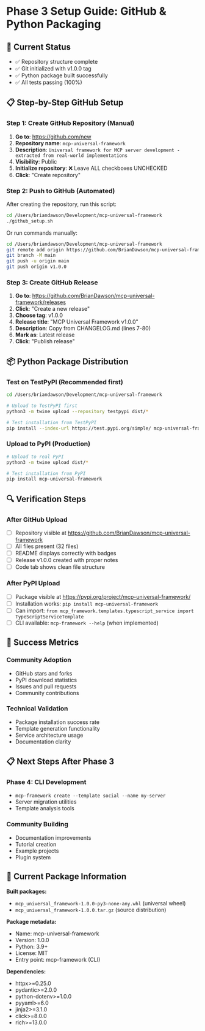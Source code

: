 # Phase 3 Setup Guide: GitHub & Python Packaging

## 🎯 Current Status
- ✅ Repository structure complete
- ✅ Git initialized with v1.0.0 tag  
- ✅ Python package built successfully
- ✅ All tests passing (100%)

## 📋 Step-by-Step GitHub Setup

### Step 1: Create GitHub Repository (Manual)

1. **Go to**: https://github.com/new
2. **Repository name**: `mcp-universal-framework`
3. **Description**: `Universal framework for MCP server development - extracted from real-world implementations`
4. **Visibility**: Public
5. **Initialize repository**: ❌ Leave ALL checkboxes UNCHECKED
6. **Click**: "Create repository"

### Step 2: Push to GitHub (Automated)

After creating the repository, run this script:

```bash
cd /Users/briandawson/Development/mcp-universal-framework
./github_setup.sh
```

Or run commands manually:
```bash
cd /Users/briandawson/Development/mcp-universal-framework
git remote add origin https://github.com/BrianDawson/mcp-universal-framework.git
git branch -M main
git push -u origin main
git push origin v1.0.0
```

### Step 3: Create GitHub Release

1. **Go to**: https://github.com/BrianDawson/mcp-universal-framework/releases
2. **Click**: "Create a new release"
3. **Choose tag**: v1.0.0
4. **Release title**: "MCP Universal Framework v1.0.0"
5. **Description**: Copy from CHANGELOG.md (lines 7-80)
6. **Mark as**: Latest release
7. **Click**: "Publish release"

## 📦 Python Package Distribution

### Test on TestPyPI (Recommended first)
```bash
cd /Users/briandawson/Development/mcp-universal-framework

# Upload to TestPyPI first
python3 -m twine upload --repository testpypi dist/*

# Test installation from TestPyPI
pip install --index-url https://test.pypi.org/simple/ mcp-universal-framework
```

### Upload to PyPI (Production)
```bash
# Upload to real PyPI
python3 -m twine upload dist/*

# Test installation from PyPI
pip install mcp-universal-framework
```

## 🔍 Verification Steps

### After GitHub Upload
- [ ] Repository visible at https://github.com/BrianDawson/mcp-universal-framework
- [ ] All files present (32 files)
- [ ] README displays correctly with badges
- [ ] Release v1.0.0 created with proper notes
- [ ] Code tab shows clean file structure

### After PyPI Upload  
- [ ] Package visible at https://pypi.org/project/mcp-universal-framework/
- [ ] Installation works: `pip install mcp-universal-framework`
- [ ] Can import: `from mcp_framework.templates.typescript_service import TypeScriptServiceTemplate`
- [ ] CLI available: `mcp-framework --help` (when implemented)

## 🚀 Success Metrics

### Community Adoption
- GitHub stars and forks
- PyPI download statistics  
- Issues and pull requests
- Community contributions

### Technical Validation
- Package installation success rate
- Template generation functionality
- Service architecture usage
- Documentation clarity

## 📋 Next Steps After Phase 3

### Phase 4: CLI Development
- `mcp-framework create --template social --name my-server`
- Server migration utilities
- Template analysis tools

### Community Building
- Documentation improvements
- Tutorial creation
- Example projects
- Plugin system

## 🔧 Current Package Information

**Built packages:**
- `mcp_universal_framework-1.0.0-py3-none-any.whl` (universal wheel)
- `mcp_universal_framework-1.0.0.tar.gz` (source distribution)

**Package metadata:**
- Name: mcp-universal-framework
- Version: 1.0.0
- Python: 3.9+
- License: MIT
- Entry point: mcp-framework (CLI)

**Dependencies:**
- httpx>=0.25.0
- pydantic>=2.0.0  
- python-dotenv>=1.0.0
- pyyaml>=6.0
- jinja2>=3.1.0
- click>=8.0.0
- rich>=13.0.0
